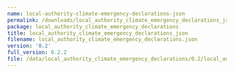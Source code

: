 ```yaml
---
name: local-authority-climate-emergency-declarations-json
permalink: /downloads/local_authority_climate_emergency_declarations_json/0_2
package: local_authority_climate_emergency_declarations
title: local_authority_climate_emergency_declarations_json
filename: local_authority_climate_emergency_declarations.json
version: '0.2'
full_version: 0.2.2
file: /data/local_authority_climate_emergency_declarations/0.2/local_authority_climate_emergency_declarations.json
---
```


